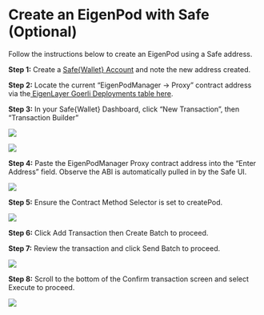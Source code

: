 # Create an EigenPod with Safe (Optional)

Follow the instructions below to create an EigenPod using a Safe address.

**Step 1:** Create a [Safe{Wallet} Account](https://app.safe.global/) and note the new address created.

**Step 2:** Locate the current “EigenPodManager -> Proxy” contract address via the[ EigenLayer Goerli Deployments table here](https://github.com/Layr-Labs/eigenlayer-contracts/blob/master/README.md#m1-current-goerli-testnet-deployment).

**Step 3:** In your Safe{Wallet} Dashboard, click “New Transaction”, then “Transaction Builder”

![](https://lh7-us.googleusercontent.com/VhvtrzfZkAPIVjAVGaGiQLuHcoX94IeuJIZKymOP8rl5SU6YPkLMRDfyoEKT22MJUwCZp3bj4g7RnkFZPrvNDq1FBRWt6wp6fd_W_qxmdDczCr63Md7v_dFGjMRlA_cPbxAF2vs4pwRk8Y3aIGI5ghY)

![](https://lh7-us.googleusercontent.com/fWBK0B7_n1MwCLVB7fMI5c75lRaFjLL_UGjSu3ZPxxxefoXl3qfln0UBislng7WoLq2ZXaxIepJJnzDbjWFBa3wv9XZZ-OcR3y10OvDaHzHOIPTH_-BVT3cVZXyOkGybaNCoBuW430fvzkqz5-QhdOE)

**Step 4:** Paste the EigenPodManager Proxy contract address into the “Enter Address” field. Observe the ABI is automatically pulled in by the Safe UI.

![](https://lh7-us.googleusercontent.com/6Amzdvc2bS1qnBHMezLS6iA7w3XNdyW6rKacGeVoY4TiIkvuoRfYp2tJ_xBHoQOYEKSMwcz_IDpbTgXrKV2kedxX30BOVoq3yFiAItv2O03T94CCrDuNGgidDhsKIxO5cv1_G_apMsHDnwzAD8zh3hE)

**Step 5:** Ensure the Contract Method Selector is set to createPod.

![](https://lh7-us.googleusercontent.com/L-fGo8SfLFRL9eGuclFYLGu6Hcv-J1Hj_taTc-ba7ttThA6c_yiztPylvKgfABkM0v4henpfG4sIrVTWxPdAO_4dfHIk69xRxa9edZaRDjhugWR4O6uf3wwG0-PwBg_BzsSb157d4r4Z123e0mdxQZk)

**Step 6:** Click Add Transaction then Create Batch to proceed.

**Step 7:** Review the transaction and click Send Batch to proceed.

![](https://lh7-us.googleusercontent.com/A4J5a_mzQcqJiz7xeM2jRzsQv5slK98MANGAdtRS3B5rvOP5v6yyrmYubxbLzR_3uhgIxOmWfQIpDbQmNX2hhhX7-h4eB1dNmFCjKnGoBh6Toikh0G5hshCsyTmbeyEOs0RAdX_YLmyOqa-eg4DN2Ms)

**Step 8:** Scroll to the bottom of the Confirm transaction screen and select Execute to proceed.

![](https://lh7-us.googleusercontent.com/UPnY4qM7MtBkzrwI0FZLTo5iAEVkEWUNS-pRCIg0LhL1djbF2NwPjAT4M_PDvgwIMGHOGvk0NwfjCYJUzHzKtY02Y9FZh_FXKpi_lULiNmYYdIUBJFj8MvMI3kT4lMumM470JiKMW_nt-dqPRMaggp8)
